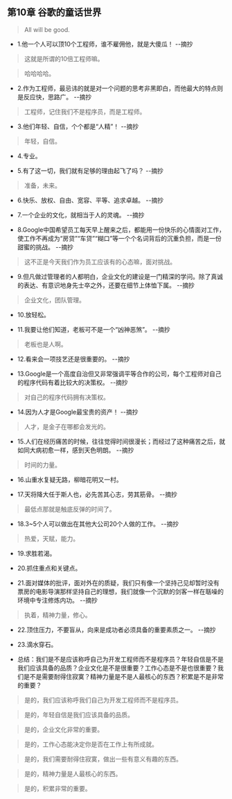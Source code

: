 ## 第10章 谷歌的童话世界

>All will be good.

- 1.他一个人可以顶10个工程师，谁不雇佣他，就是大傻瓜！ --摘抄

>这就是所谓的10倍工程师嘛。

>哈哈哈哈。

- 2.作为工程师，最忌讳的就是对一个问题的思考非黑即白，而他最大的特点则是反应快，思路广。 --摘抄

>工程师，记住我们不是程序员，而是工程师。

- 3.他们年轻、自信，个个都是“人精”！ --摘抄

>年轻，自信。

- 4.专业。

- 5.有了这一切，我们就有足够的理由起飞了吗？ --摘抄

>准备，未来。

- 6.快乐、放权、自由、宽容、平等、追求卓越。 --摘抄

- 7.一个企业的文化，就相当于人的灵魂。 --摘抄

- 8.Google中国希望员工每天早上醒来之后，都能用一份快乐的心情面对工作，使工作不再成为“房贷”“车贷”“糊口”等一个个名词背后的沉重负担，而是一份甜蜜的挑战。 --摘抄

>这不正是今天我们作为员工应该有的心态嘛，面对挑战。

- 9.但凡做过管理者的人都明白，企业文化的建设是一门精深的学问。除了真诚的表达、有意识地身先士卒之外，还要在细节上体恤下属。 --摘抄

>企业文化，团队管理。

- 10.放轻松。

- 11.我要让他们知道，老板可不是一个“凶神恶煞”。 --摘抄

>老板也是人啊。

- 12.看来会一项技艺还是很重要的。 --摘抄

- 13.Google是一个高度自治但又非常强调平等合作的公司，每个工程师对自己的程序代码有着比较大的决策权。 --摘抄

>对自己的程序代码拥有决策权。

- 14.因为人才是Google最宝贵的资产！ --摘抄

>人才，是金子在哪都会发光的。

- 15.人们在经历痛苦的时候，往往觉得时间很漫长；而经过了这种痛苦之后，就如同大病初愈一样，感到天色明朗。 --摘抄

>时间的力量。

- 16.山重水复疑无路，柳暗花明又一村。

- 17.天将降大任于斯人也，必先苦其心志，劳其筋骨。 --摘抄

>最低点那就是触底反弹的时间了。

- 18.3~5个人可以做出在其他大公司20个人做的工作。 --摘抄

>热爱，天赋，能力。

- 19.求胜若渴。

- 20.抓住重点和关键点。

- 21.面对媒体的批评，面对外在的质疑，我们只有像一个坚持己见却暂时没有票房的电影导演那样坚持自己的理想，我们就像一个沉默的剑客一样在聒噪的环境中专注修炼内功。 --摘抄

>执着，精神力量，修心。

- 22.顶住压力，不要盲从，向来是成功者必须具备的重要素质之一。 --摘抄

- 23.滴水穿石。

- 总结：我们是不是应该称呼自己为开发工程师而不是程序员？年轻自信是不是我们应该具备的品质？企业文化是不是很重要？工作心态是不是也很重要？我们是不是需要耐得住寂寞？精神力量是不是人最核心的东西？积累是不是非常的重要？

>是的，我们应该称呼我们自己为开发工程师而不是程序员。

>是的，年轻自信是我们应该具备的品质。

>是的，企业文化非常的重要。

>是的，工作心态能决定你是否在工作上有所成就。

>是的，我们需要耐得住寂寞，做出一些有意义有趣的东西。

>是的，精神力量是人最核心的东西。

>是的，积累非常的重要。
